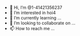 - 👋 Hi, I’m @1-41421356237
- 👀 I’m interested in hoi4
- 🌱 I’m currently learning ...
- 💞️ I’m looking to collaborate on ...
- 📫 How to reach me ...

<!---
1-41421356237/1-41421356237 is a ✨ special ✨ repository because its `README.md` (this file) appears on your GitHub profile.
You can click the Preview link to take a look at your changes.
--->
